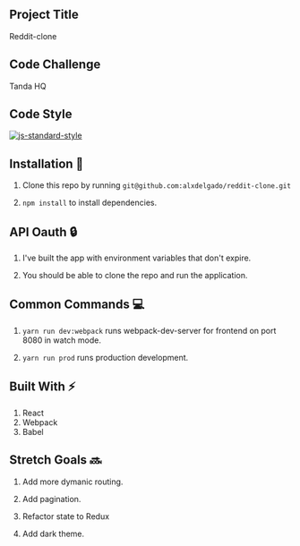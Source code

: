 ## Project Title
Reddit-clone

## Code Challenge 
Tanda HQ

## Code Style
[![js-standard-style](https://img.shields.io/badge/code%20style-standard-brightgreen.svg?style=flat)](https://github.com/feross/standard)

## Installation :wrench:
1. Clone this repo by running `git@github.com:alxdelgado/reddit-clone.git`

2. `npm install` to install dependencies. 

## API Oauth :lock:
1. I've built the app with environment variables that don't expire. 

2. You should be able to clone the repo and run the application. 

## Common Commands :computer:
1. `yarn run dev:webpack` runs webpack-dev-server for frontend on port 8080 in watch mode.

2. `yarn run prod` runs production development. 

## Built With :zap:
1. React
2. Webpack 
3. Babel

## Stretch Goals :soon:
1. Add more dymanic routing. 

2. Add pagination. 

3. Refactor state to Redux

4. Add dark theme. 

